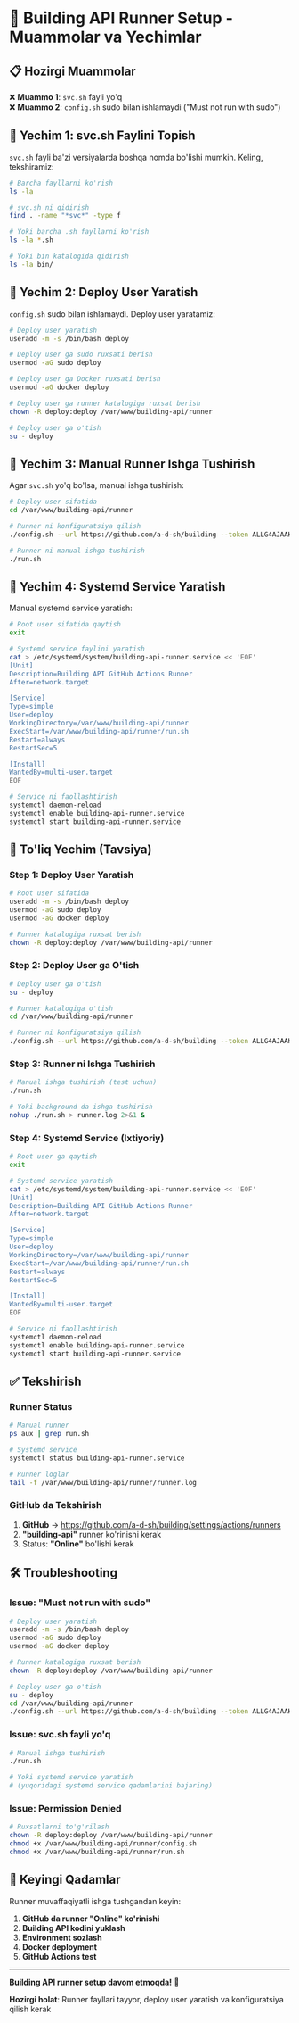 # 🔧 Building API Runner Setup - Muammolar va Yechimlar

## 📋 Hozirgi Muammolar

❌ **Muammo 1**: `svc.sh` fayli yo'q  
❌ **Muammo 2**: `config.sh` sudo bilan ishlamaydi ("Must not run with sudo")

## 🔧 Yechim 1: svc.sh Faylini Topish

`svc.sh` fayli ba'zi versiyalarda boshqa nomda bo'lishi mumkin. Keling, tekshiramiz:

```bash
# Barcha fayllarni ko'rish
ls -la

# svc.sh ni qidirish
find . -name "*svc*" -type f

# Yoki barcha .sh fayllarni ko'rish
ls -la *.sh

# Yoki bin katalogida qidirish
ls -la bin/
```

## 🔧 Yechim 2: Deploy User Yaratish

`config.sh` sudo bilan ishlamaydi. Deploy user yaratamiz:

```bash
# Deploy user yaratish
useradd -m -s /bin/bash deploy

# Deploy user ga sudo ruxsati berish
usermod -aG sudo deploy

# Deploy user ga Docker ruxsati berish
usermod -aG docker deploy

# Deploy user ga runner katalogiga ruxsat berish
chown -R deploy:deploy /var/www/building-api/runner

# Deploy user ga o'tish
su - deploy
```

## 🔧 Yechim 3: Manual Runner Ishga Tushirish

Agar `svc.sh` yo'q bo'lsa, manual ishga tushirish:

```bash
# Deploy user sifatida
cd /var/www/building-api/runner

# Runner ni konfiguratsiya qilish
./config.sh --url https://github.com/a-d-sh/building --token ALLG4AJAAKJ2VNZ2QQISMX3I7HJEC

# Runner ni manual ishga tushirish
./run.sh
```

## 🔧 Yechim 4: Systemd Service Yaratish

Manual systemd service yaratish:

```bash
# Root user sifatida qaytish
exit

# Systemd service faylini yaratish
cat > /etc/systemd/system/building-api-runner.service << 'EOF'
[Unit]
Description=Building API GitHub Actions Runner
After=network.target

[Service]
Type=simple
User=deploy
WorkingDirectory=/var/www/building-api/runner
ExecStart=/var/www/building-api/runner/run.sh
Restart=always
RestartSec=5

[Install]
WantedBy=multi-user.target
EOF

# Service ni faollashtirish
systemctl daemon-reload
systemctl enable building-api-runner.service
systemctl start building-api-runner.service
```

## 🚀 To'liq Yechim (Tavsiya)

### Step 1: Deploy User Yaratish

```bash
# Root user sifatida
useradd -m -s /bin/bash deploy
usermod -aG sudo deploy
usermod -aG docker deploy

# Runner katalogiga ruxsat berish
chown -R deploy:deploy /var/www/building-api/runner
```

### Step 2: Deploy User ga O'tish

```bash
# Deploy user ga o'tish
su - deploy

# Runner katalogiga o'tish
cd /var/www/building-api/runner

# Runner ni konfiguratsiya qilish
./config.sh --url https://github.com/a-d-sh/building --token ALLG4AJAAKJ2VNZ2QQISMX3I7HJEC
```

### Step 3: Runner ni Ishga Tushirish

```bash
# Manual ishga tushirish (test uchun)
./run.sh

# Yoki background da ishga tushirish
nohup ./run.sh > runner.log 2>&1 &
```

### Step 4: Systemd Service (Ixtiyoriy)

```bash
# Root user ga qaytish
exit

# Systemd service yaratish
cat > /etc/systemd/system/building-api-runner.service << 'EOF'
[Unit]
Description=Building API GitHub Actions Runner
After=network.target

[Service]
Type=simple
User=deploy
WorkingDirectory=/var/www/building-api/runner
ExecStart=/var/www/building-api/runner/run.sh
Restart=always
RestartSec=5

[Install]
WantedBy=multi-user.target
EOF

# Service ni faollashtirish
systemctl daemon-reload
systemctl enable building-api-runner.service
systemctl start building-api-runner.service
```

## ✅ Tekshirish

### Runner Status

```bash
# Manual runner
ps aux | grep run.sh

# Systemd service
systemctl status building-api-runner.service

# Runner loglar
tail -f /var/www/building-api/runner/runner.log
```

### GitHub da Tekshirish

1. **GitHub** → https://github.com/a-d-sh/building/settings/actions/runners
2. **"building-api"** runner ko'rinishi kerak
3. Status: **"Online"** bo'lishi kerak

## 🛠️ Troubleshooting

### Issue: "Must not run with sudo"

```bash
# Deploy user yaratish
useradd -m -s /bin/bash deploy
usermod -aG sudo deploy
usermod -aG docker deploy

# Runner katalogiga ruxsat berish
chown -R deploy:deploy /var/www/building-api/runner

# Deploy user ga o'tish
su - deploy
cd /var/www/building-api/runner
./config.sh --url https://github.com/a-d-sh/building --token ALLG4AJAAKJ2VNZ2QQISMX3I7HJEC
```

### Issue: svc.sh fayli yo'q

```bash
# Manual ishga tushirish
./run.sh

# Yoki systemd service yaratish
# (yuqoridagi systemd service qadamlarini bajaring)
```

### Issue: Permission Denied

```bash
# Ruxsatlarni to'g'rilash
chown -R deploy:deploy /var/www/building-api/runner
chmod +x /var/www/building-api/runner/config.sh
chmod +x /var/www/building-api/runner/run.sh
```

## 🎯 Keyingi Qadamlar

Runner muvaffaqiyatli ishga tushgandan keyin:

1. **GitHub da runner "Online" ko'rinishi**
2. **Building API kodini yuklash**
3. **Environment sozlash**
4. **Docker deployment**
5. **GitHub Actions test**

---

**Building API runner setup davom etmoqda!** 🚀

**Hozirgi holat**: Runner fayllari tayyor, deploy user yaratish va konfiguratsiya qilish kerak
